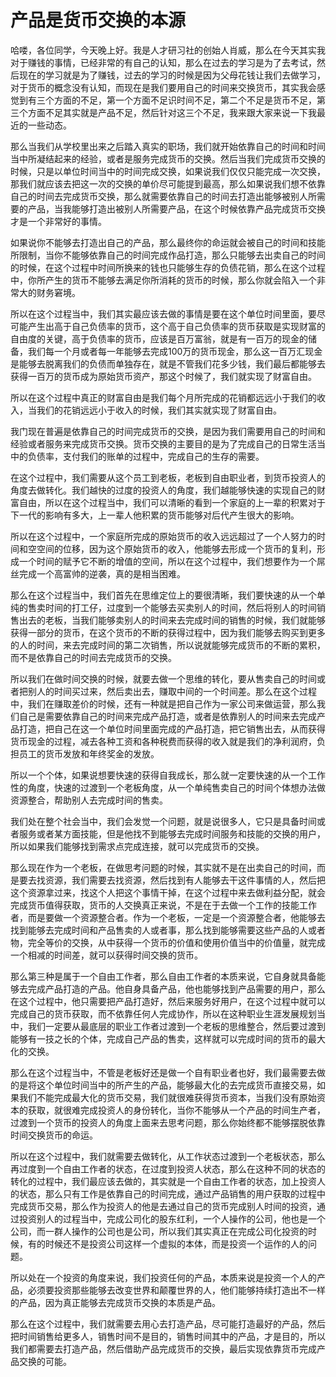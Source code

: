 # 产品是货币交换的本源

哈喽，各位同学，今天晚上好。我是人才研习社的创始人肖威，那么在今天其实我对于赚钱的事情，已经非常的有自己的认知，那么在过去的学习是为了去考试，然后现在的学习就是为了赚钱，过去的学习的时候是因为父母花钱让我们去做学习，对于货币的概念没有认知，而现在是我们要用自己的时间来交换货币，其实我会感觉到有三个方面的不足，第一个方面不足识时间不足，第二个不足是货币不足，第三个方面不足其实就是产品不足，然后针对这三个不足，我来跟大家来说一下我最近的一些动态。

那么当我们从学校里出来之后踏入真实的职场，我们就开始依靠自己的时间和时间当中所凝结起来的经验，或者是服务完成货币的交换。然后当我们完成货币交换的时候，只是以单位时间当中的时间完成交换，如果说我们仅仅只能完成一次交换，那我们就应该去把这一次的交换的单价尽可能提到最高，那么如果说我们想不依靠自己的时间去完成货币交换，那么就需要依靠自己的时间去打造出能够被别人所需要的产品，当我能够打造出被别人所需要产品，在这个时候依靠产品完成货币交换才是一个非常好的事情。

如果说你不能够去打造出自己的产品，那么最终你的命运就会被自己的时间和技能所限制，当你不能够依靠自己的时间完成作品打造，那么只能够去出卖自己的时间的时候，在这个过程中时间所换来的钱也只能够生存的负债花销，那么在这个过程中，你所产生的货币不能够去满足你所消耗的货币的时候，那么你就会陷入一个非常大的财务窘境。

所以在这个过程当中，我们其实最应该去做的事情是要在这个单位时间里面，要尽可能产生出高于自己负债率的货币，这个高于自己负债率的货币获取是实现财富的自由度的关键，高于负债率的货币，应该是百万富翁，就是有一百万的现金的储备，我们每一个月或者每一年能够去完成100万的货币现金，那么这一百万汇现金是能够去脱离我们的负债而单独存在，就是不管我们花多少钱，我们最后都能够去获得一百万的货币成为原始货币资产，那这个时候了，我们就实现了财富自由。

所以在这个过程中真正的财富自由是我们每个月所完成的花销都远远小于我们的收入，当我们的花销远远小于收入的时候，我们其实就实现了财富自由。

我门现在普遍是依靠自己的时间完成货币的交换，是因为我们需要用自己的时间和经验或者服务来完成货币交换。货币交换的主要目的是为了完成自己的日常生活当中的负债率，支付我们的账单的过程中，完成自己的生存的需要。

在这个过程中，我们需要从这个员工到老板，老板到自由职业者，到货币投资人的角度去做转化。我们越快的过度的投资人的角度，我们越能够快速的实现自己的财富自由，所以在这个过程当中，我们可以清晰的看到一个家庭的上一辈的积累对于下一代的影响有多大，上一辈人他积累的货币能够对后代产生很大的影响。

所以在这个过程中，一个家庭所完成的原始货币的收入远远超过了一个人努力的时间和空空间的位移，因为这个原始货币的收入，他能够去形成一个货币的复利，形成一个时间的赋予它不断的增值的空间，所以在这个过程中，我们想要作为一个屌丝完成一个高富帅的逆袭，真的是相当困难。

那么在这个过程当中，我们首先在思维定位上的要很清晰，我们要快速的从一个单纯的售卖时间的打工仔，过度到一个能够去买卖别人的时间，然后将别人的时间销售出去的老板，当我们能够卖别人的时间来去完成时间的销售的时候，我们就能够获得一部分的货币，在这个货币的不断的获得过程中，因为我们能够去购买到更多的人的时间，来去完成时间的第二次销售，所以说就能够完成货币的不断的累积，而不是依靠自己的时间去完成货币的交换。

所以我们在做时间交换的时候，就要去做一个思维的转化，要从售卖自己的时间或者把别人的时间买过来，然后卖出去，赚取中间的一个时间差。那么在这个过程中，我们在赚取差价的时候，还有一种就是把自己作为一家公司来做运营，那么我们自己是需要依靠自己的时间来完成产品打造，或者是依靠别人的时间来去完成产品打造，把自己在这一个单位时间里面完成的产品打造，把它销售出去，从而获得货币现金的过程，减去各种工资和各种税费而获得的收入就是我们的净利润府，负担员工的货币发放和年终奖金的发放。

所以一个个体，如果说想要快速的获得自我成长，那么就一定要快速的从一个工作性的角度，快速的过渡到一个老板角度，从一个单纯售卖自己的时间个体想办法做资源整合，帮助别人去完成时间的售卖。

我们处在整个社会当中，我们会发觉一个问题，就是说很多人，它只是具备时间或者服务或者某方面技能，但是他找不到能够去完成时间服务和技能的交换的用户，所以如果我们能够找到需求点完成连接，就可以完成货币的交换。

那么现在作为一个老板，在做思考问题的时候，其实就不是在出卖自己的时间，而是要去找资源，我们需要去找资源，然后找到有人能够去干这件事情的人，然后把这个资源拿过来，找这个人把这个事情干掉，在这个过程中来去做利益分配，就会完成货币值得获取，货币的人交换真正来说，不是在于去做一个工作的技能工作者，而是要做一个资源整合者。作为一个老板，一定是一个资源整合者，他能够去找到能够去完成时间和产品售卖的人或者事，那么找到能够需要这些产品的人或者物，完全等价的交换，从中获得一个货币的价值和使用价值当中的价值量，就完成一个相减的时间差，就可以获得时间交换的货币。

那么第三种是属于一个自由工作者，那么自由工作者的本质来说，它自身就具备能够去完成产品打造的产品。他自身具备产品，他也能够找到产品需要的用户，那么在这个过程中，他只需要把产品打造好，然后来服务好用户，在这个过程中就可以完成自己的货币获取，而不依靠任何人完成协作，所以在这种职业生涯发展规划当中，我们一定要从最底层的职业工作者过渡到一个老板的思维整合，然后要过渡到能够有一技之长的个体，完成自己产品的售卖，这样就可以完成时间的货币的最大化的交换。

那么在这个过程当中，不管是老板好还是做一个自有职业者也好，我们最需要去做的是将这个单位时间当中的所产生的产品，能够最大化的去完成货币直接交易，如果我们不能完成最大化的货币交易，我们就很难获得货币资本，当我们没有原始资本的获取，就很难完成投资人的身份转化，当你不能够从一个产品的时间生产者，过渡到一个货币的投资人的角度上面来去思考问题，那么你始终都不能够摆脱依靠时间交换货币的命运。

所以在这个过程中，我们就需要去做转化，从工作状态过渡到一个老板状态，那么再过度到一个自由工作者的状态，在过度到投资人状态，那么在这种不同的状态的转化的过程中，我们最应该去做的，其实就是一个自由工作者的状态，加上投资人的状态，那么只有工作是依靠自己的时间完成，通过产品销售的用户获取的过程中完成货币交易，那么作为投资人的他是去通过自己的货币完成别人时间的投资，通过投资别人的过程当中，完成公司化的股东红利，一个人操作的公司，他也是一个公司，而一群人操作的公司也是公司，所以我们其实真正在完成公司化投资的时候，有的时候还不是投资公司这样一个虚拟的本体，而是投资一个运作的人的问题。

所以处在一个投资的角度来说，我们投资任何的产品，本质来说是投资一个人的产品，必须要投资那些能够去改变世界和颠覆世界的人，他们能够持续打造出不一样的产品，因为真正能够去完成货币交换的本质是产品。

那么在这个过程中，我们就需要去用心去打造产品，尽可能打造最好的产品，然后把时间销售给更多人，销售时间不是目的，销售时间其中的产品，才是目的，所以我们都需要去打造产品，然后借助产品完成货币的交换，最后实现依靠货币完成产品交换的可能。
